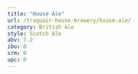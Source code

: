 ```yaml
---
title: "House Ale"
url: /traquair-house-brewery/house-ale/
category: British Ale
style: Scotch Ale
abv: 7.2
ibu: 0
srm: 0
upc: 0
---
```


